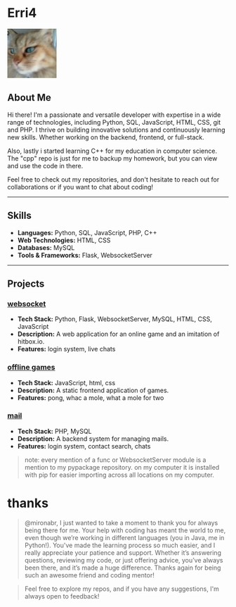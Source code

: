 # Erri4

![Profile Image](Jerry.jpg)

## About Me

Hi there! I'm a passionate and versatile developer with expertise in a wide range of technologies, including Python, SQL, JavaScript, HTML, CSS, git and PHP. I thrive on building innovative solutions and continuously learning new skills. Whether working on the backend, frontend, or full-stack.

Also, lastly i started learning C++ for my education in computer science. The "cpp" repo is just for me to backup my homework, but you can view and use the code in there.

Feel free to check out my repositories, and don't hesitate to reach out for collaborations or if you want to chat about coding!

---

## Skills

- **Languages:** Python, SQL, JavaScript, PHP, C++
- **Web Technologies:** HTML, CSS
- **Databases:** MySQL
- **Tools & Frameworks:** Flask, WebsocketServer

---

## Projects

### [websocket](https://github.com/erri4/websocket)

- **Tech Stack:** Python, Flask, WebsocketServer, MySQL, HTML, CSS, JavaScript
- **Description:** A web application for an online game and an imitation of hitbox.io.
- **Features:** login system, live chats

### [offline games](https://github.com/erri4/games)
- **Tech Stack:** JavaScript, html, css
- **Description:** A static frontend application of games.
- **Features:** pong, whac a mole, what a mole for two

### [mail](https://github.com/erri4/website)
- **Tech Stack:** PHP, MySQL
- **Description:** A backend system for managing mails.
- **Features:** login system, contact search, chats


> note: every mention of a func or WebsocketServer module is a mention to my pypackage repository. on my computer it is installed with pip for easier importing across all locations on my computer.


# thanks
> @mironabr, I just wanted to take a moment to thank you for always being there for me. Your help with coding has meant the world to me, even though we’re working in different languages (you in Java, me in Python!). You've made the learning process so much easier, and I really appreciate your patience and support. Whether it’s answering questions, reviewing my code, or just offering advice, you’ve always been there, and it’s made a huge difference. Thanks again for being such an awesome friend and coding mentor!

> Feel free to explore my repos, and if you have any suggestions, I'm always open to feedback!
